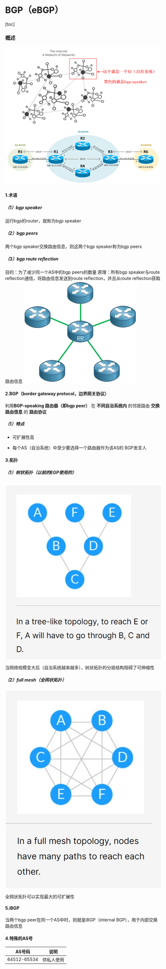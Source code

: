 # BGP（eBGP）
[toc]

### 概述

![](./imgs/bgp_05.png)
![](./imgs/bgp_01.png)

#### 1.术语

##### （1）bgp speaker
运行bgp的router，就称为bgp speaker

##### （2）bgp peers
两个bgp speaker交换路由信息，则这两个bgp speaker称为bgp peers

##### （3）bgp route reflection
目的：为了减少同一个AS中的bgp peers的数量
原理：所有bgp speaker与route reflection通信，将路由信息发送到route reflection，并且从route reflection获取路由信息
![](./imgs/bgp_04.png)

#### 2.BGP（border gateway protocol，边界网关协议）
利用**BGP-speaking 路由器（即bgp peer）** 在 **不同自治系统内** 的邻居路由 **交换路由信息** 的 **路由协议**

##### （1）特点
* 可扩展性高

* 每个AS（自治系统）中至少要选择一个路由器作为该AS的 BGP发言人

#### 3.拓扑

##### （1）树状拓扑（以前的EGP使用的）
![](./imgs/bgp_02.png)

当网络规模变大后（自治系统越来越多），树状拓扑的分层结构阻碍了可伸缩性

##### （2）full mesh（全网状拓扑）
![](./imgs/bgp_03.png)

全网状拓扑可以实现最大的可扩展性

#### 5.iBGP
当两个bgp peer在同一个AS中时，则就是iBGP（internal BGP），用于内部交换路由信息

#### 4.特殊的AS号
|AS号码|说明|
|-|-|
|64512-65534|供私人使用|
